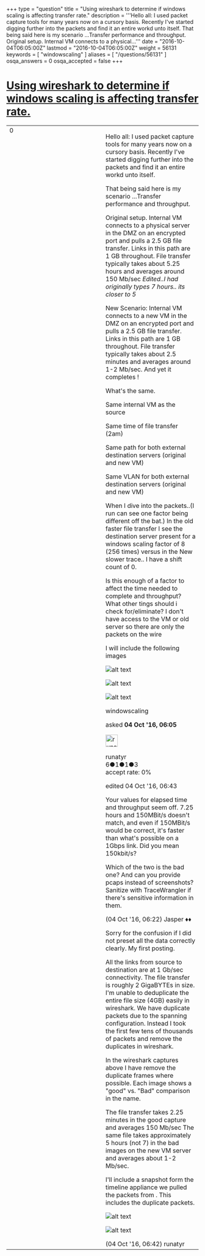 +++
type = "question"
title = "Using wireshark to determine if windows scaling is affecting transfer rate."
description = '''Hello all: I used packet capture tools for many years now on a cursory basis. Recently I&#x27;ve started digging further into the packets and find it an entire workd unto itself. That being said here is my scenario ...Transfer performance and throughput. Original setup. Internal VM connects to a physical...'''
date = "2016-10-04T06:05:00Z"
lastmod = "2016-10-04T06:05:00Z"
weight = 56131
keywords = [ "windowscaling" ]
aliases = [ "/questions/56131" ]
osqa_answers = 0
osqa_accepted = false
+++

<div class="headNormal">

# [Using wireshark to determine if windows scaling is affecting transfer rate.](/questions/56131/using-wireshark-to-determine-if-windows-scaling-is-affecting-transfer-rate)

</div>

<div id="main-body">

<div id="askform">

<table id="question-table" style="width:100%;"><colgroup><col style="width: 50%" /><col style="width: 50%" /></colgroup><tbody><tr class="odd"><td style="width: 30px; vertical-align: top"><div class="vote-buttons"><div id="post-56131-score" class="post-score" title="current number of votes">0</div><div id="favorite-count" class="favorite-count"></div></div></td><td><div id="item-right"><div class="question-body"><p>Hello all: I used packet capture tools for many years now on a cursory basis. Recently I've started digging further into the packets and find it an entire workd unto itself.</p><p>That being said here is my scenario ...Transfer performance and throughput.</p><p>Original setup. Internal VM connects to a physical server in the DMZ on an encrypted port and pulls a 2.5 GB file transfer. Links in this path are 1 GB throughout. File transfer typically takes about 5.25 hours and averages around 150 Mb/sec <em>Edited..I had originally types 7 hours.. its closer to 5</em></p><p>New Scenario: Internal VM connects to a new VM in the DMZ on an encrypted port and pulls a 2.5 GB file transfer. Links in this path are 1 GB throughout. File transfer typically takes about 2.5 minutes and averages around 1-2 Mb/sec. And yet it completes !</p><p>What's the same.</p><p>Same internal VM as the source</p><p>Same time of file transfer (2am)</p><p>Same path for both external destination servers (original and new VM)</p><p>Same VLAN for both external destination servers (original and new VM)</p><p>When I dive into the packets..(I run can see one factor being different off the bat.) In the old faster file transfer I see the destination server present for a windows scaling factor of 8 (256 times) versus in the New slower trace.. I have a shift count of 0.</p><p>Is this enough of a factor to affect the time needed to complete and throughput? What other tings should i check for/eliminate? I don't have access to the VM or old server so there are only the packets on the wire</p><p>I will include the following images</p><p><img src="https://osqa-ask.wireshark.org/upfiles/External_destination_Diff_Mult_shift_LLK1pIw.PNG" alt="alt text" /></p><p><img src="https://osqa-ask.wireshark.org/upfiles/RTT.PNG" alt="alt text" /></p><p><img src="https://osqa-ask.wireshark.org/upfiles/Throughput_u95nneb.PNG" alt="alt text" /></p></div><div id="question-tags" class="tags-container tags">windowscaling</div><div id="question-controls" class="post-controls"></div><div class="post-update-info-container"><div class="post-update-info post-update-info-user"><p>asked <strong>04 Oct '16, 06:05</strong></p><img src="https://secure.gravatar.com/avatar/ed916db68b0c2f0abfcc7da4b41d98c5?s=32&amp;d=identicon&amp;r=g" class="gravatar" width="32" height="32" alt="runatyr&#39;s gravatar image" /><p>runatyr<br />
<span class="score" title="6 reputation points">6</span><span title="1 badges"><span class="badge1">●</span><span class="badgecount">1</span></span><span title="1 badges"><span class="silver">●</span><span class="badgecount">1</span></span><span title="3 badges"><span class="bronze">●</span><span class="badgecount">3</span></span><br />
<span class="accept_rate" title="Rate of the user&#39;s accepted answers">accept rate:</span> <span title="runatyr has no accepted answers">0%</span></p></img></div><div class="post-update-info post-update-info-edited"><p>edited 04 Oct '16, 06:43</p></div></div><div id="comments-container-56131" class="comments-container"><span id="56132"></span><div id="comment-56132" class="comment"><div id="post-56132-score" class="comment-score"></div><div class="comment-text"><p>Your values for elapsed time and throughput seem off. 7.25 hours and 150MBit/s doesn't match, and even if 150MBit/s would be correct, it's faster than what's possible on a 1Gbps link. Did you mean 150kbit/s?</p><p>Which of the two is the bad one? And can you provide pcaps instead of screenshots? Sanitize with TraceWrangler if there's sensitive information in them.</p></div><div id="comment-56132-info" class="comment-info"><span class="comment-age">(04 Oct '16, 06:22)</span> Jasper ♦♦</div></div><span id="56133"></span><div id="comment-56133" class="comment"><div id="post-56133-score" class="comment-score"></div><div class="comment-text"><p>Sorry for the confusion if I did not preset all the data correctly clearly. My first posting.</p><p>All the links from source to destination are at 1 Gb/sec connectivity. The file transfer is roughly 2 GigaBYTEs in size. I'm unable to deduplicate the entire file size (4GB) easily in wireshark. We have duplicate packets due to the spanning configuration. Instead I took the first few tens of thousands of packets and remove the duplicates in wireshark.</p><p>In the wireshark captures above I have remove the duplicate frames where possible. Each image shows a "good" vs. "Bad" comparison in the name.</p><p>The file transfer takes 2.25 minutes in the good capture and averages 150 Mb/sec The same file takes approximately 5 hours (not 7) in the bad images on the new VM server and averages about 1-2 Mb/sec.</p><p>I'll include a snapshot form the timeline appliance we pulled the packets from . This includes the duplicate packets.</p><p><img src="https://osqa-ask.wireshark.org/upfiles/good_Transfer_With_dup_Frames.PNG" alt="alt text" /></p><p><img src="https://osqa-ask.wireshark.org/upfiles/bad_Transfer_With_dup_Frames.PNG" alt="alt text" /></p></div><div id="comment-56133-info" class="comment-info"><span class="comment-age">(04 Oct '16, 06:42)</span> runatyr</div></div></div><div id="comment-tools-56131" class="comment-tools"></div><div class="clear"></div><div id="comment-56131-form-container" class="comment-form-container"></div><div class="clear"></div></div></td></tr></tbody></table>

</div>

</div>

